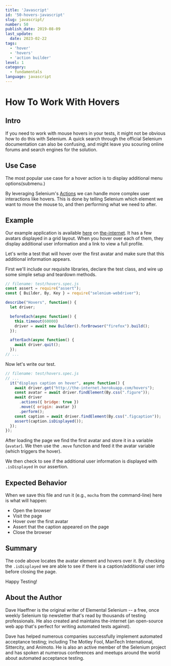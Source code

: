 ```yaml
---
title: 'Javascript'
id: '50-hovers-javascript'
slug: javascript/
number: 50
publish_date: 2019-08-09
last_update: 
  date: 2023-02-22
tags:
  - 'hover'
  - 'hovers'
  - 'action builder'
level: 1
category:
  - fundamentals
language: javascript
---
```


# How To Work With Hovers

## Intro

If you need to work with mouse hovers in your tests, it might not be obvious how to do this with Selenium. A quick search through the official Selenium documentation can also be confusing, and might leave you scouring online forums and search engines for the solution.

## Use Case

The most popular use case for a hover action is to display additional menu options(submenu.)

By leveraging Selenium's [Actions](https://seleniumhq.github.io/selenium/docs/api/javascript/module/selenium-webdriver/lib/input_exports_Actions.html) we can handle more complex user interactions like hovers. This is done by telling Selenium which element we want to move the mouse to, and then performing what we need to after.

## Example

Our example application is available [here](http://the-internet.herokuapp.com/hovers) on [the-internet](http://github.com/tourdedave/the-internet). It has a few avatars displayed in a grid layout. When you hover over each of them, they display additional user information and a link to view a full profile.

Let's write a test that will hover over the first avatar and make sure that this additional information appears.

First we'll include our requisite libraries, declare the test class, and wire up some simple setup and teardown methods.

```javascript
// filename: test/hovers.spec.js
const assert = require("assert");
const { Builder, By, Key } = require("selenium-webdriver");

describe("Hovers", function() {
  let driver;

  beforeEach(async function() {
    this.timeout(60000)
    driver = await new Builder().forBrowser("firefox").build();
  });

  afterEach(async function() {
    await driver.quit();
  });
// ...
```

Now let's write our test.

```javascript
// filename: test/hovers.spec.js
// ...
  it("displays caption on hover", async function() {
    await driver.get("http://the-internet.herokuapp.com/hovers");
    const avatar = await driver.findElement(By.css(".figure"));
    await driver
      .actions({ bridge: true })
      .move({ origin: avatar })
      .perform();
    const caption = await driver.findElement(By.css(".figcaption"));
    assert(caption.isDisplayed());
  });
});
```

After loading the page we find the first avatar and store it in a variable (`avatar`). We then use the `.move` function and feed it the avatar variable (which triggers the hover).

We then check to see if the additional user information is displayed with `.isDisplayed` in our assertion.

## Expected Behavior

When we save this file and run it (e.g., `mocha` from the command-line) here is what will happen:

+ Open the browser
+ Visit the page
+ Hover over the first avatar
+ Assert that the caption appeared on the page
+ Close the browser

## Summary

The code above locates the avatar element and hovers over it. By checking the `.isDisplayed` we are able to see if there is a caption/additional user info before closing the page.

Happy Testing!

## About the Author

Dave Haeffner is the original writer of Elemental Selenium -- a free, once weekly Selenium tip newsletter that's read by thousands of testing professionals. He also created and maintains the-internet (an open-source web app that's perfect for writing automated tests against).

Dave has helped numerous companies successfully implement automated acceptance testing; including The Motley Fool, ManTech International, Sittercity, and Animoto. He is also an active member of the Selenium project and has spoken at numerous conferences and meetups around the world about automated acceptance testing.

